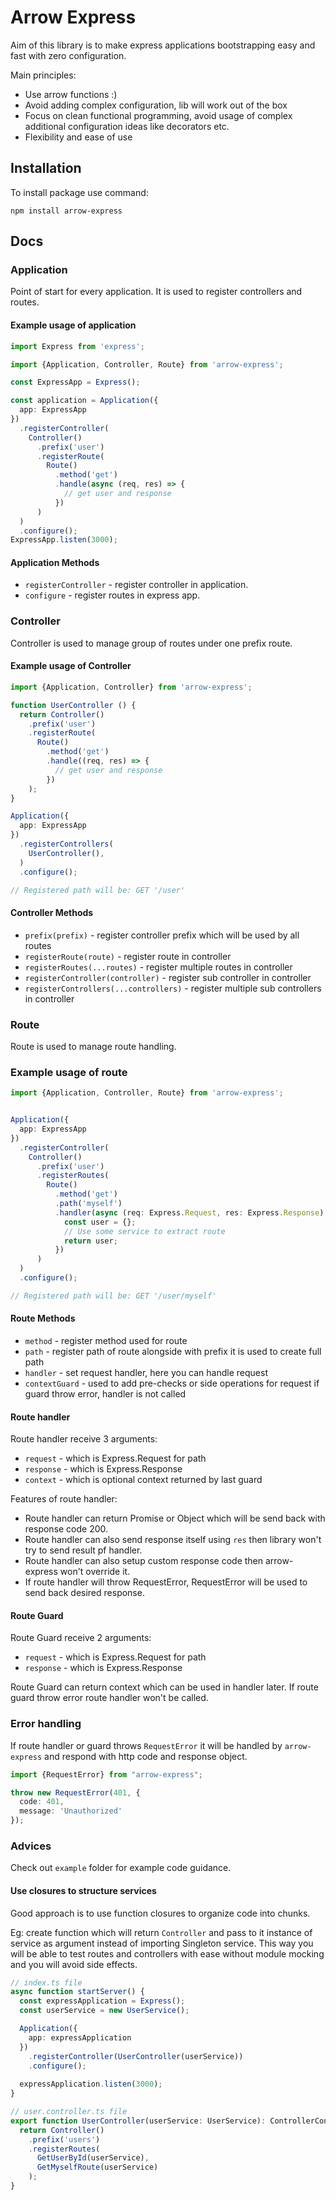 # Arrow Express

Aim of this library is to make express applications bootstrapping easy and fast with zero configuration.

Main principles:
- Use arrow functions :)
- Avoid adding complex configuration, lib will work out of the box
- Focus on clean functional programming, avoid usage of complex additional configuration ideas like decorators etc.
- Flexibility and ease of use

## Installation
To install package use command:

`npm install arrow-express`

## Docs
### Application

Point of start for every application.
It is used to register controllers and routes.

#### Example usage of application

```ts
import Express from 'express';

import {Application, Controller, Route} from 'arrow-express';

const ExpressApp = Express();

const application = Application({
  app: ExpressApp
})
  .registerController(
    Controller()
      .prefix('user')
      .registerRoute(
        Route()
          .method('get')
          .handle(async (req, res) => {
            // get user and response
          })
      )
  )
  .configure();
ExpressApp.listen(3000);
```

#### Application Methods

- `registerController` - register controller in application.
- `configure` - register routes in express app.

### Controller

Controller is used to manage group of routes under one prefix route.

#### Example usage of Controller

```ts
import {Application, Controller} from 'arrow-express';

function UserController () {
  return Controller()
    .prefix('user')
    .registerRoute(
      Route()
        .method('get')
        .handle((req, res) => {
          // get user and response
        })
    );
}

Application({
  app: ExpressApp
})
  .registerControllers(
    UserController(),
  )
  .configure();

// Registered path will be: GET '/user'
```

#### Controller Methods

- `prefix(prefix)` - register controller prefix which will be used by all routes
- `registerRoute(route)` - register route in controller
- `registerRoutes(...routes)` - register multiple routes in controller
- `registerController(controller)` - register sub controller in controller
- `registerControllers(...controllers)` - register multiple sub controllers in controller

### Route

Route is used to manage route handling.

### Example usage of route

```ts
import {Application, Controller, Route} from 'arrow-express';


Application({
  app: ExpressApp
})
  .registerController(
    Controller()
      .prefix('user')
      .registerRoutes(
        Route()
          .method('get')
          .path('myself')
          .handler(async (req: Express.Request, res: Express.Response) => {
            const user = {};
            // Use some service to extract route
            return user;
          })
      )
  )
  .configure();

// Registered path will be: GET '/user/myself'
```

#### Route Methods

- `method` - register method used for route
- `path` - register path of route alongside with prefix it is used to create full path
- `handler` - set request handler, here you can handle request
- `contextGuard` - used to add pre-checks or side operations for request if guard throw error, handler is not called

#### Route handler

Route handler receive 3 arguments:

- `request` - which is Express.Request for path
- `response` - which is Express.Response
- `context` - which is optional context returned by last guard

Features of route handler:
- Route handler can return Promise or Object which will be send back with response code 200.
- Route handler can also send response itself using `res` then library won't try to send result pf handler.
- Route handler can also setup custom response code then arrow-express won't override it.
- If route handler will throw RequestError, RequestError will be used to send back desired response.


#### Route Guard

Route Guard receive 2 arguments:

- `request` - which is Express.Request for path
- `response` - which is Express.Response

Route Guard can return context which can be used in handler later.
If route guard throw error route handler won't be called.

### Error handling

If route handler or guard throws `RequestError` it will be handled by `arrow-express` and respond with http code and response object.

```ts
import {RequestError} from "arrow-express";

throw new RequestError(401, {
  code: 401,
  message: 'Unauthorized'
});
```
### Advices

Check out `example` folder for example code guidance.

#### Use closures to structure services

Good approach is to use function closures to organize code into chunks.

Eg: create function which will return `Controller` and pass to it instance of service as argument instead of importing Singleton service.
This way you will be able to test routes and controllers with ease without module mocking and you will avoid side effects.

```ts
// index.ts file
async function startServer() {
  const expressApplication = Express();
  const userService = new UserService();

  Application({
    app: expressApplication
  })
    .registerController(UserController(userService))
    .configure();
  
  expressApplication.listen(3000);
}

// user.controller.ts file
export function UserController(userService: UserService): ControllerConfiguration {
  return Controller()
    .prefix('users')
    .registerRoutes(
      GetUserById(userService),
      GetMyselfRoute(userService)
    );
}
```
